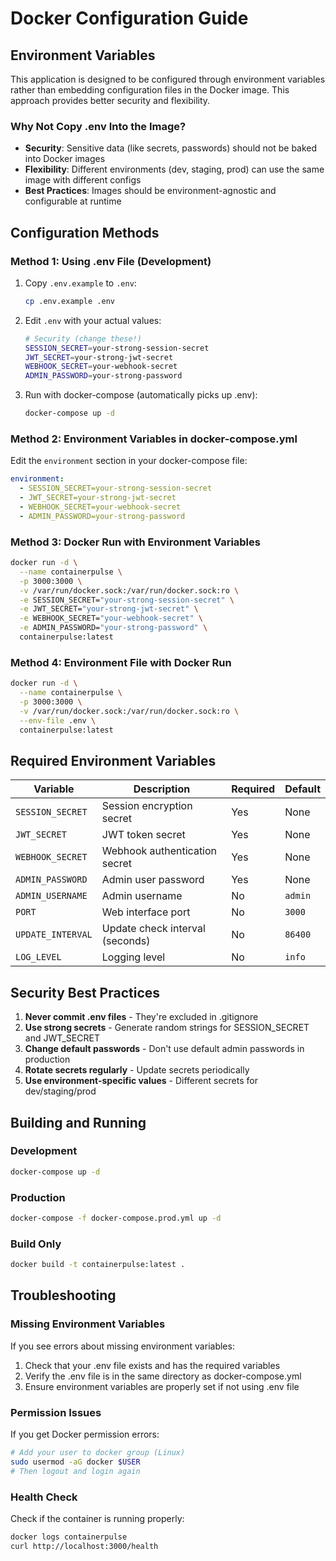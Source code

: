 # Docker Configuration Guide

## Environment Variables

This application is designed to be configured through environment variables rather than embedding configuration files in the Docker image. This approach provides better security and flexibility.

### Why Not Copy .env Into the Image?

- **Security**: Sensitive data (like secrets, passwords) should not be baked into Docker images
- **Flexibility**: Different environments (dev, staging, prod) can use the same image with different configs
- **Best Practices**: Images should be environment-agnostic and configurable at runtime

## Configuration Methods

### Method 1: Using .env File (Development)

1. Copy `.env.example` to `.env`:
   ```bash
   cp .env.example .env
   ```

2. Edit `.env` with your actual values:
   ```bash
   # Security (change these!)
   SESSION_SECRET=your-strong-session-secret
   JWT_SECRET=your-strong-jwt-secret
   WEBHOOK_SECRET=your-webhook-secret
   ADMIN_PASSWORD=your-strong-password
   ```

3. Run with docker-compose (automatically picks up .env):
   ```bash
   docker-compose up -d
   ```

### Method 2: Environment Variables in docker-compose.yml

Edit the `environment` section in your docker-compose file:

```yaml
environment:
  - SESSION_SECRET=your-strong-session-secret
  - JWT_SECRET=your-strong-jwt-secret
  - WEBHOOK_SECRET=your-webhook-secret
  - ADMIN_PASSWORD=your-strong-password
```

### Method 3: Docker Run with Environment Variables

```bash
docker run -d \
  --name containerpulse \
  -p 3000:3000 \
  -v /var/run/docker.sock:/var/run/docker.sock:ro \
  -e SESSION_SECRET="your-strong-session-secret" \
  -e JWT_SECRET="your-strong-jwt-secret" \
  -e WEBHOOK_SECRET="your-webhook-secret" \
  -e ADMIN_PASSWORD="your-strong-password" \
  containerpulse:latest
```

### Method 4: Environment File with Docker Run

```bash
docker run -d \
  --name containerpulse \
  -p 3000:3000 \
  -v /var/run/docker.sock:/var/run/docker.sock:ro \
  --env-file .env \
  containerpulse:latest
```

## Required Environment Variables

| Variable | Description | Required | Default |
|----------|-------------|----------|---------|
| `SESSION_SECRET` | Session encryption secret | Yes | None |
| `JWT_SECRET` | JWT token secret | Yes | None |
| `WEBHOOK_SECRET` | Webhook authentication secret | Yes | None |
| `ADMIN_PASSWORD` | Admin user password | Yes | None |
| `ADMIN_USERNAME` | Admin username | No | `admin` |
| `PORT` | Web interface port | No | `3000` |
| `UPDATE_INTERVAL` | Update check interval (seconds) | No | `86400` |
| `LOG_LEVEL` | Logging level | No | `info` |

## Security Best Practices

1. **Never commit .env files** - They're excluded in .gitignore
2. **Use strong secrets** - Generate random strings for SESSION_SECRET and JWT_SECRET
3. **Change default passwords** - Don't use default admin passwords in production
4. **Rotate secrets regularly** - Update secrets periodically
5. **Use environment-specific values** - Different secrets for dev/staging/prod

## Building and Running

### Development
```bash
docker-compose up -d
```

### Production
```bash
docker-compose -f docker-compose.prod.yml up -d
```

### Build Only
```bash
docker build -t containerpulse:latest .
```

## Troubleshooting

### Missing Environment Variables
If you see errors about missing environment variables:
1. Check that your .env file exists and has the required variables
2. Verify the .env file is in the same directory as docker-compose.yml
3. Ensure environment variables are properly set if not using .env file

### Permission Issues
If you get Docker permission errors:
```bash
# Add your user to docker group (Linux)
sudo usermod -aG docker $USER
# Then logout and login again
```

### Health Check
Check if the container is running properly:
```bash
docker logs containerpulse
curl http://localhost:3000/health
```
